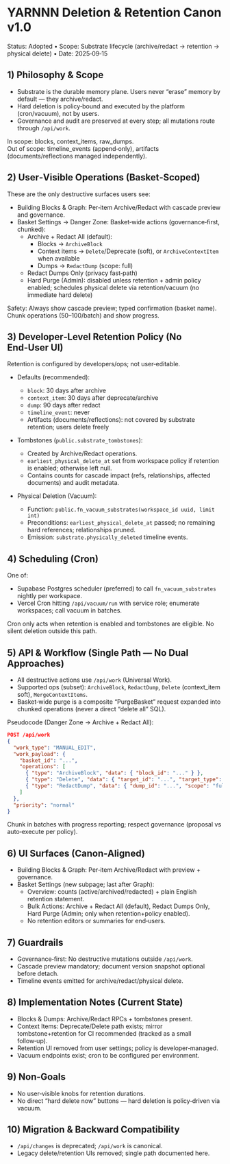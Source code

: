 # YARNNN Deletion & Retention Canon v1.0

Status: Adopted • Scope: Substrate lifecycle (archive/redact → retention → physical delete) • Date: 2025‑09‑15

## 1) Philosophy & Scope

- Substrate is the durable memory plane. Users never “erase” memory by default — they archive/redact.  
- Hard deletion is policy‑bound and executed by the platform (cron/vacuum), not by users.  
- Governance and audit are preserved at every step; all mutations route through `/api/work`.

In scope: blocks, context_items, raw_dumps.  
Out of scope: timeline_events (append‑only), artifacts (documents/reflections managed independently).

## 2) User‑Visible Operations (Basket‑Scoped)

These are the only destructive surfaces users see:

- Building Blocks & Graph: Per‑item Archive/Redact with cascade preview and governance.  
- Basket Settings → Danger Zone: Basket‑wide actions (governance‑first, chunked):
  - Archive + Redact All (default):
    - Blocks → `ArchiveBlock`
    - Context items → `Delete`/Deprecate (soft), or `ArchiveContextItem` when available
    - Dumps → `RedactDump` (scope: full)
  - Redact Dumps Only (privacy fast‑path)
  - Hard Purge (Admin): disabled unless retention + admin policy enabled; schedules physical delete via retention/vacuum (no immediate hard delete)

Safety: Always show cascade preview; typed confirmation (basket name). Chunk operations (50–100/batch) and show progress.

## 3) Developer‑Level Retention Policy (No End‑User UI)

Retention is configured by developers/ops; not user‑editable.

- Defaults (recommended):  
  - `block`: 30 days after archive  
  - `context_item`: 30 days after deprecate/archive  
  - `dump`: 90 days after redact  
  - `timeline_event`: never  
  - Artifacts (documents/reflections): not covered by substrate retention; users delete freely

- Tombstones (`public.substrate_tombstones`):
  - Created by Archive/Redact operations.
  - `earliest_physical_delete_at` set from workspace policy if retention is enabled; otherwise left null.
  - Contains counts for cascade impact (refs, relationships, affected documents) and audit metadata.

- Physical Deletion (Vacuum):
  - Function: `public.fn_vacuum_substrates(workspace_id uuid, limit int)`  
  - Preconditions: `earliest_physical_delete_at` passed; no remaining hard references; relationships pruned.  
  - Emission: `substrate.physically_deleted` timeline events.

## 4) Scheduling (Cron)

One of:

- Supabase Postgres scheduler (preferred) to call `fn_vacuum_substrates` nightly per workspace.  
- Vercel Cron hitting `/api/vacuum/run` with service role; enumerate workspaces; call vacuum in batches.

Cron only acts when retention is enabled and tombstones are eligible. No silent deletion outside this path.

## 5) API & Workflow (Single Path — No Dual Approaches)

- All destructive actions use `/api/work` (Universal Work).  
- Supported ops (subset): `ArchiveBlock`, `RedactDump`, `Delete` (context_item soft), `MergeContextItems`.  
- Basket‑wide purge is a composite “PurgeBasket” request expanded into chunked operations (never a direct “delete all” SQL).

Pseudocode (Danger Zone → Archive + Redact All):

```json
POST /api/work
{
  "work_type": "MANUAL_EDIT",
  "work_payload": {
    "basket_id": "...",
    "operations": [
      { "type": "ArchiveBlock", "data": { "block_id": "..." } },
      { "type": "Delete", "data": { "target_id": "...", "target_type": "context_item", "delete_reason": "purge_basket" } },
      { "type": "RedactDump", "data": { "dump_id": "...", "scope": "full", "reason": "purge_basket" } }
    ]
  },
  "priority": "normal"
}
```

Chunk in batches with progress reporting; respect governance (proposal vs auto‑execute per policy).

## 6) UI Surfaces (Canon‑Aligned)

- Building Blocks & Graph: Per‑item Archive/Redact with preview + governance.  
- Basket Settings (new subpage; last after Graph):
  - Overview: counts (active/archived/redacted) + plain English retention statement.  
  - Bulk Actions: Archive + Redact All (default), Redact Dumps Only, Hard Purge (Admin; only when retention+policy enabled).  
  - No retention editors or summaries for end‑users.

## 7) Guardrails

- Governance‑first: No destructive mutations outside `/api/work`.  
- Cascade preview mandatory; document version snapshot optional before detach.  
- Timeline events emitted for archive/redact/physical delete.

## 8) Implementation Notes (Current State)

- Blocks & Dumps: Archive/Redact RPCs + tombstones present.  
- Context Items: Deprecate/Delete path exists; mirror tombstone+retention for CI recommended (tracked as a small follow‑up).  
- Retention UI removed from user settings; policy is developer‑managed.  
- Vacuum endpoints exist; cron to be configured per environment.

## 9) Non‑Goals

- No user‑visible knobs for retention durations.  
- No direct “hard delete now” buttons — hard deletion is policy‑driven via vacuum.

## 10) Migration & Backward Compatibility

- `/api/changes` is deprecated; `/api/work` is canonical.  
- Legacy delete/retention UIs removed; single path documented here.

